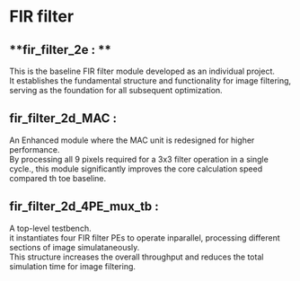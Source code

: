 # FIR filter
## **fir_filter_2e : **
This is the baseline FIR filter module developed as an individual project. <br>
It establishes the fundamental structure and functionality for image filtering, serving as the foundation for all subsequent optimization.

## **fir_filter_2d_MAC :**
An Enhanced module where the MAC unit is redesigned for higher performance. <br>
By processing all 9 pixels required for a 3x3 filter operation in a single cycle., this module significantly improves the core calculation speed compared th toe baseline.

## **fir_filter_2d_4PE_mux_tb :**
A top-level testbench. <br>
it instantiates four FIR filter PEs to operate inparallel, processing different sections of image simulataneously. <br>
This structure increases the overall throughput and reduces the total simulation time for image filtering.

